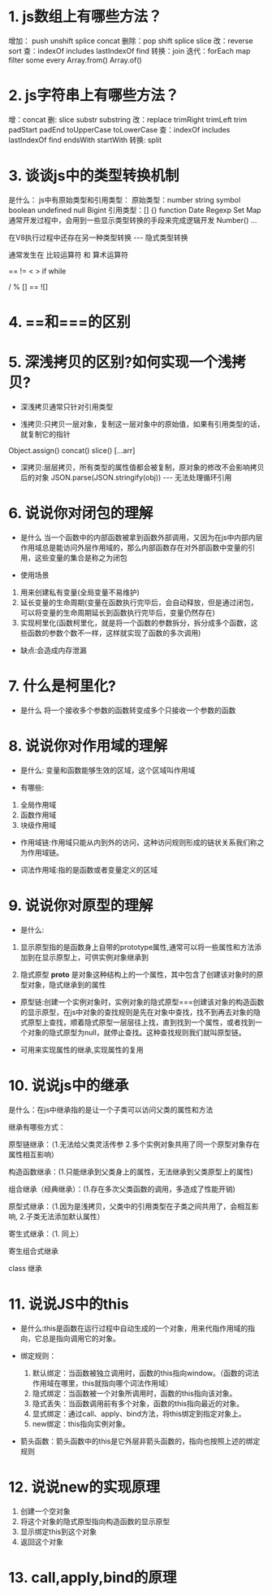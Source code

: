 # 1. js数组上有哪些方法？
增加： push unshift splice concat
删除：pop shift splice slice
改：reverse sort
查：indexOf includes lastIndexOf find
转换：join
迭代：forEach map filter some every
Array.from() Array.of()
# 2. js字符串上有哪些方法？
增：concat
删: slice substr substring
改：replace trimRight trimLeft trim padStart padEnd toUpperCase toLowerCase
查：indexOf includes lastIndexOf find endsWith startWith
转换: split
# 3. 谈谈js中的类型转换机制
是什么： js中有原始类型和引用类型： 原始类型：number string symbol boolean undefined null Bigint 引用类型：[] {} function Date Regexp Set Map
通常开发过程中，会用到一些显示类型转换的手段来完成逻辑开发 Number() ...

在V8执行过程中还存在另一种类型转换 --- 隐式类型转换

通常发生在 比较运算符 和 算术运算符

== != < > if while

/ %
[] == ![]

# 4. ==和===的区别

# 5. 深浅拷贝的区别?如何实现一个浅拷贝?
- 深浅拷贝通常只针对引用类型

- 浅拷贝:只拷贝一层对象，复制这一层对象中的原始值，如果有引用类型的话，就复制它的指针

Object.assign()     concat() slice() [...arr]

- 深拷贝:层层拷贝，所有类型的属性值都会被复制，原对象的修改不会影响拷贝后的对象
    JSON.parse(JSON.stringify(obj)) --- 无法处理循环引用


# 6. 说说你对闭包的理解
- 是什么 
当一个函数中的内部函数被拿到函数外部调用，又因为在js中内部内层作用域总是能访问外层作用域的，那么内部函数存在对外部函数中变量的引用，这些变量的集合是称之为闭包

- 使用场景
1. 用来创建私有变量(全局变量不易维护)
2. 延长变量的生命周期(变量在函数执行完毕后，会自动释放，但是通过闭包，可以将变量的生命周期延长到函数执行完毕后，变量仍然存在)
3. 实现柯里化(函数柯里化，就是将一个函数的参数拆分，拆分成多个函数，这些函数的参数个数不一样，这样就实现了函数的多次调用)

- 缺点:会造成内存泄漏

# 7. 什么是柯里化?
- 是什么
将一个接收多个参数的函数转变成多个只接收一个参数的函数

# 8. 说说你对作用域的理解
- 是什么:
变量和函数能够生效的区域，这个区域叫作用域

- 有哪些:
1. 全局作用域
2. 函数作用域
3. 块级作用域

- 作用域链:作用域只能从内到外的访问，这种访问规则形成的链状关系我们称之为作用域链。

- 词法作用域:指的是函数或者变量定义的区域

# 9. 说说你对原型的理解
- 是什么:
1. 显示原型指的是函数身上自带的prototype属性,通常可以将一些属性和方法添加到在显示原型上，可供实例对象继承到

2. 隐式原型 __proto__ 是对象这种结构上的一个属性，其中包含了创建该对象时的原型对象，隐式继承到的属性

- 原型链:创建一个实例对象时，实例对象的隐式原型===创建该对象的构造函数的显示原型，在js中对象的查找规则是先在对象中查找，找不到再去对象的隐式原型上查找，顺着隐式原型一层层往上找，直到找到一个属性，或者找到一个对象的隐式原型为null，就停止查找。这种查找规则我们就叫原型链。

- 可用来实现属性的继承,实现属性的复用

# 10. 说说js中的继承
是什么：在js中继承指的是让一个子类可以访问父类的属性和方法

继承有哪些方式：

原型链继承：（1.无法给父类灵活传参 2.多个实例对象共用了同一个原型对象存在属性相互影响）

构造函数继承：(1.只能继承到父类身上的属性，无法继承到父类原型上的属性)

组合继承（经典继承）：(1.存在多次父类函数的调用，多造成了性能开销)

原型式继承：（1.因为是浅拷贝，父类中的引用类型在子类之间共用了，会相互影响, 2.子类无法添加默认属性）

寄生式继承：（1. 同上）

寄生组合式继承

class 继承




# 11. 说说JS中的this
- 是什么:this是函数在运行过程中自动生成的一个对象，用来代指作用域的指向，它总是指向调用它的对象。
- 绑定规则：
    1. 默认绑定：当函数被独立调用时，函数的this指向window。（函数的词法作用域在哪里，this就指向哪个词法作用域）
    2. 隐式绑定：当函数被一个对象所调用时，函数的this指向该对象。
    3. 隐式丢失：当函数调用前有多个对象，函数的this指向最近的对象。
    4. 显式绑定：通过call、apply、bind方法，将this绑定到指定对象上。
    5. new绑定：this指向实例对象。

- 箭头函数：箭头函数中的this是它外层非箭头函数的，指向也按照上述的绑定规则

# 12. 说说new的实现原理
1. 创建一个空对象
2. 将这个对象的隐式原型指向构造函数的显示原型
3. 显示绑定this到这个对象
4. 返回这个对象

# 13. call,apply,bind的原理


